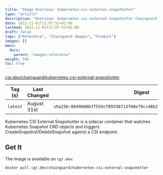 ```yaml
---
title: "Image Overview: kubernetes-csi-external-snapshotter"
type: "article"
description: "Overview: kubernetes-csi-external-snapshotter Chainguard Image"
date: 2022-11-01T11:07:52+02:00
lastmod: 2022-11-01T11:07:52+02:00
draft: false
tags: ["Reference", "Chainguard Images", "Product"]
images: []
menu:
  docs:
    parent: "images-reference"
weight: 500
toc: true
---
```


[cgr.dev/chainguard/kubernetes-csi-external-snapshotter](https://github.com/chainguard-images/images/tree/main/images/kubernetes-csi-external-snapshotter)

| Tag (s)   | Last Changed | Digest                                                                    |
|-----------|--------------|---------------------------------------------------------------------------|
|  `latest` | August 31st  | `sha256:0849600b7f559cf05538713768e79cc48b20ff5613c3080202d7650252a050bc` |



Kubernetes CSI External Snapshotter is a sidecar container that watches Kubernetes Snapshot CRD objects and triggers CreateSnapshot/DeleteSnapshot against a CSI endpoint.

## Get It

The image is available on `cgr.dev`:

```
docker pull cgr.dev/chainguard/kubernetes-csi-external-snapshotter
```

